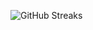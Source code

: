 ![GitHub Streaks](https://github-streaks-mqc9.onrender.com/streak/happilli/image?theme=midnight&cache_bust=1743494053&lang=ja)
